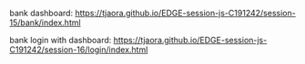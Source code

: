 bank dashboard: https://tjaora.github.io/EDGE-session-js-C191242/session-15/bank/index.html 

bank login with dashboard: https://tjaora.github.io/EDGE-session-js-C191242/session-16/login/index.html 